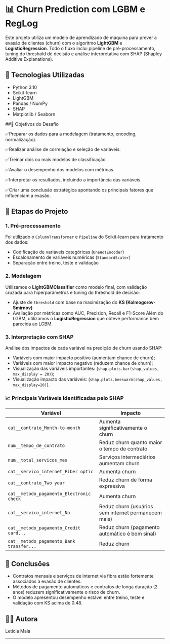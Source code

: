 # 📊 Churn Prediction com LGBM e RegLog

Este projeto utiliza um modelo de aprendizado de máquina para prever a evasão de clientes (churn) com o algoritmo **LightGBM** e **LogisticRegression**. Todo o fluxo inclui pipeline de pré-processamento, tuning do threshold de decisão e análise interpretativa com SHAP (Shapley Additive Explanations).

## 🔧 Tecnologias Utilizadas

- Python 3.10
- Scikit-learn
- LightGBM
- Pandas / NumPy
- SHAP
- Matplotlib / Seaborn

##🧠 Objetivos do Desafio

✅Preparar os dados para a modelagem (tratamento, encoding, normalização).

✅Realizar análise de correlação e seleção de variáveis.

✅Treinar dois ou mais modelos de classificação.

✅Avaliar o desempenho dos modelos com métricas.

✅Interpretar os resultados, incluindo a importância das variáveis.

✅Criar uma conclusão estratégica apontando os principais fatores que influenciam a evasão.



## 🧪 Etapas do Projeto

### 1. Pré-processamento

Foi utilizado o `ColumnTransformer` e `Pipeline` do Scikit-learn para tratamento dos dados:
- Codificação de variáveis categóricas (`OneHotEncoder`)
- Escalonamento de variáveis numéricas (`StandardScaler`)
- Separação entre treino, teste e validação

### 2. Modelagem

Utilizamos o **LightGBMClassifier** como modelo final, com validação cruzada para hiperparâmetros e tuning do threshold de decisão:
- Ajuste de `threshold` com base na maximização do **KS (Kolmogorov-Smirnov)**
- Avaliação por métricas como AUC, Precision, Recall e F1-Score
Além do LGBM, utilizamos o **LogisticRegression** que obteve performance bem parecida ao LGBM.
### 3. Interpretação com SHAP

Análise dos impactos de cada variável na predição de churn usando SHAP:
- Variáveis com maior impacto positivo (aumentam chance de churn);
- Variáveis com maior impacto negativo (reduzem chance de churn);
- Visualização das variáveis importantes: (`shap.plots.bar(shap_values, max_display = 20)`);
- Visualização impacto das variáveis: (`shap.plots.beeswarm(shap_values, max_display=20)`).

### 📈 Principais Variáveis Identificadas pelo SHAP

| Variável                                 | Impacto                                                   |
|------------------------------------------|------------------------------------------------------------|
| `cat__contrato_Month-to-month`          | Aumenta significativamente o churn                        |
| `num__tempo_de_contrato`                | Reduz churn quanto maior o tempo de contrato              |
| `num__total_servicos_mes`               | Serviços intermediários aumentam churn                   |
| `cat__servico_internet_Fiber optic`     | Aumenta churn                                              |
| `cat__contrato_Two year`                | Reduz churn de forma expressiva                           |
| `cat__metodo_pagamento_Electronic check`| Aumenta churn                                              |
| `cat__servico_internet_No`              | Reduz churn (usuários sem internet permanecem mais)       |
| `cat__metodo_pagamento_Credit card...`  | Reduz churn (pagamento automático é bom sinal)            |
| `cat__metodo_pagamento_Bank transfer...`| Reduz churn                                                |

## 📌 Conclusões

- Contratos mensais e serviços de internet via fibra estão fortemente associados à evasão de clientes.
- Métodos de pagamento automáticos e contratos de longa duração (2 anos) reduzem significativamente o risco de churn.
- O modelo apresentou desempenho estável entre treino, teste e validação com KS acima de 0.48.

## 🙋‍♀️ Autora

Leticia Maia 

---
